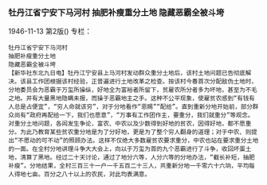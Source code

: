 ### 牡丹江省宁安下马河村  抽肥补瘦重分土地  隐藏恶霸全被斗垮

1946-11-13
第2版()
专栏：

    牡丹江省宁安下马河村
    抽肥补瘦重分土地
    隐藏恶霸全被斗垮
    【新华社东北九日电】牡丹江宁安县上马河村发动群众重分土地后，该村土地问题已告彻底解决。该县工作团根据该村经验，正普遍进行土地改革之检查。按该村今春首次分配敌伪土地时，分地委员会为恶霸于万玺所操纵，好地全为富裕者所留下，贫雇农所分者多为坏地，甚至为不毛之地。并有大量黑地隐瞒未报，而操于恶霸地主之手。这种不公平现象，使雇贫农感到“有钱有人总是占便宜”，“穷人命就该穷”，对于分地看作“恩赐”“配给”。直到重新分地开始前，部分群众尚有“政府再配给一下，我们也愿意”，“万事有工作团作主，要重分，我们就重分”等观念。对重分土地问题，各闾发生争论，富农、中农以及少数得到好地的贫农，因得好地，都不愿重分。为此乃教育某些贫农重分地是为了分好地，更是为了整个穷人翻身的道理；对于中农、则提出“不愿动的可不动”的照顾办法。这样不仅绝大多数雇贫农要求重分，中农也站在要求重分土地的一面。在全村分地讲理斗争大大会上，向以于万玺为首的九个恶霸进行了斗争，收回坏蛋土地，清算了黑地。经过二十天讨论，通过了地分六等，人分六等的分地办法，“截长补短，抽肥补瘦”。分地结果，全村三百三十一户一千五百二十三人，共重新分地一千零六十六垧，平均每人得地七亩。百分之八十以上的农民，对此均表满意。
